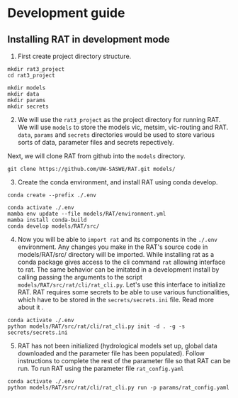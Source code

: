 # Development guide

## Installing RAT in development mode

1. First create project directory structure.
```
mkdir rat3_project
cd rat3_project

mkdir models
mkdir data
mkdir params
mkdir secrets
```

2. We will use the `rat3_project` as the project directory for running RAT. We will use `models` to store the models vic, metsim, vic-routing and RAT. `data`, `params` and `secrets` directories would be used to store various sorts of data, parameter files and secrets repectively.

Next, we will clone RAT from github into the `models` directory.
```
git clone https://github.com/UW-SASWE/RAT.git models/
```

3. Create the conda environment, and install RAT using conda develop.
```
conda create --prefix ./.env

conda activate ./.env
mamba env update --file models/RAT/environment.yml
mamba install conda-build
conda develop models/RAT/src/
```

4. Now you will be able to `import rat` and its components in the `./.env` environment. Any changes you make in the RAT's source code in models/RAT/src/ directory will be imported. While installing rat as a conda package gives access to the cli command `rat` allowing interface to rat. The same behavior can be imitated in a development install by calling passing the arguments to the script `models/RAT/src/rat/cli/rat_cli.py`. Let's use this interface to initialize RAT. RAT requires some secrets to be able to use various functionalities, which have to be stored in the `secrets/secrets.ini` file. Read more about it [](here).
```
conda activate ./.env
python models/RAT/src/rat/cli/rat_cli.py init -d . -g -s secrets/secrets.ini
```

5. RAT has not been initialized (hydrological models set up, global data downloaded and the parameter file has been populated). Follow instructions [](here) to complete the rest of the parameter file so that RAT can be run. To run RAT using the parameter file `rat_config.yaml`
```
conda activate ./.env
python models/RAT/src/rat/cli/rat_cli.py run -p params/rat_config.yaml
```
